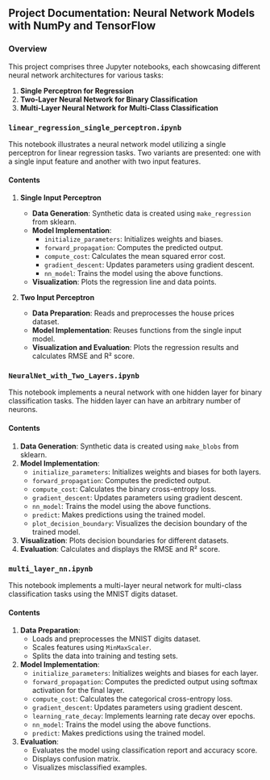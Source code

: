 ## Project Documentation: Neural Network Models with NumPy and TensorFlow

### Overview

This project comprises three Jupyter notebooks, each showcasing different neural network architectures for various tasks:

1. **Single Perceptron for Regression**
2. **Two-Layer Neural Network for Binary Classification**
3. **Multi-Layer Neural Network for Multi-Class Classification**

### `linear_regression_single_perceptron.ipynb`

This notebook illustrates a neural network model utilizing a single perceptron for linear regression tasks. Two variants are presented: one with a single input feature and another with two input features.

#### Contents
1. **Single Input Perceptron**
    - **Data Generation**: Synthetic data is created using `make_regression` from sklearn.
    - **Model Implementation**:
        - `initialize_parameters`: Initializes weights and biases.
        - `forward_propagation`: Computes the predicted output.
        - `compute_cost`: Calculates the mean squared error cost.
        - `gradient_descent`: Updates parameters using gradient descent.
        - `nn_model`: Trains the model using the above functions.
    - **Visualization**: Plots the regression line and data points.
    
2. **Two Input Perceptron**
    - **Data Preparation**: Reads and preprocesses the house prices dataset.
    - **Model Implementation**: Reuses functions from the single input model.
    - **Visualization and Evaluation**: Plots the regression results and calculates RMSE and R² score.

### `NeuralNet_with_Two_Layers.ipynb`

This notebook implements a neural network with one hidden layer for binary classification tasks. The hidden layer can have an arbitrary number of neurons.

#### Contents
1. **Data Generation**: Synthetic data is created using `make_blobs` from sklearn.
2. **Model Implementation**:
    - `initialize_parameters`: Initializes weights and biases for both layers.
    - `forward_propagation`: Computes the predicted output.
    - `compute_cost`: Calculates the binary cross-entropy loss.
    - `gradient_descent`: Updates parameters using gradient descent.
    - `nn_model`: Trains the model using the above functions.
    - `predict`: Makes predictions using the trained model.
    - `plot_decision_boundary`: Visualizes the decision boundary of the trained model.
3. **Visualization**: Plots decision boundaries for different datasets.
4. **Evaluation**: Calculates and displays the RMSE and R² score.

### `multi_layer_nn.ipynb`

This notebook implements a multi-layer neural network for multi-class classification tasks using the MNIST digits dataset.

#### Contents
1. **Data Preparation**:
    - Loads and preprocesses the MNIST digits dataset.
    - Scales features using `MinMaxScaler`.
    - Splits the data into training and testing sets.
2. **Model Implementation**:
    - `initialize_parameters`: Initializes weights and biases for each layer.
    - `forward_propagation`: Computes the predicted output using softmax activation for the final layer.
    - `compute_cost`: Calculates the categorical cross-entropy loss.
    - `gradient_descent`: Updates parameters using gradient descent.
    - `learning_rate_decay`: Implements learning rate decay over epochs.
    - `nn_model`: Trains the model using the above functions.
    - `predict`: Makes predictions using the trained model.
3. **Evaluation**:
    - Evaluates the model using classification report and accuracy score.
    - Displays confusion matrix.
    - Visualizes misclassified examples.
